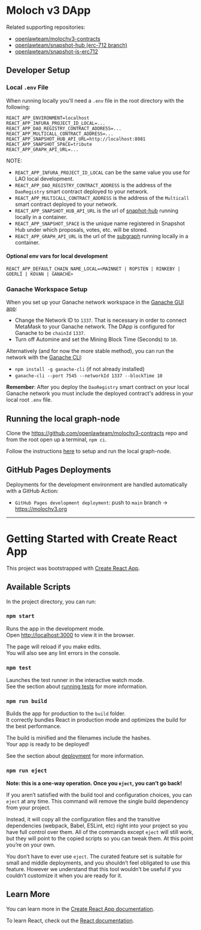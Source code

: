# Moloch v3 DApp

Related supporting repositories:

- [openlawteam/molochv3-contracts](https://github.com/openlawteam/molochv3-contracts)
- [openlawteam/snapshot-hub (erc-712 branch)](https://github.com/openlawteam/snapshot-hub/tree/erc-712)
- [openlawteam/snapshot-js-erc712](https://github.com/openlawteam/snapshot-js-erc712)

## Developer Setup

### Local `.env` File

When running locally you'll need a `.env` file in the root directory with the following:

```
REACT_APP_ENVIRONMENT=localhost
REACT_APP_INFURA_PROJECT_ID_LOCAL=...
REACT_APP_DAO_REGISTRY_CONTRACT_ADDRESS=...
REACT_APP_MULTICALL_CONTRACT_ADDRESS=...
REACT_APP_SNAPSHOT_HUB_API_URL=http://localhost:8081
REACT_APP_SNAPSHOT_SPACE=tribute
REACT_APP_GRAPH_API_URL=...
```

NOTE:

- `REACT_APP_INFURA_PROJECT_ID_LOCAL` can be the same value you use for LAO local development.
- `REACT_APP_DAO_REGISTRY_CONTRACT_ADDRESS` is the address of the `DaoRegistry` smart contract deployed to your network.
- `REACT_APP_MULTICALL_CONTRACT_ADDRESS` is the address of the `Multicall` smart contract deployed to your network.
- `REACT_APP_SNAPSHOT_HUB_API_URL` is the url of [snaphot-hub](https://github.com/openlawteam/snapshot-hub/tree/erc-712) running locally in a container.
- `REACT_APP_SNAPSHOT_SPACE` is the unique name registered in Snapshot Hub under which proposals, votes, etc. will be stored.
- `REACT_APP_GRAPH_API_URL` is the url of the [subgraph](#running-the-local-graph-node) running locally in a container.

#### Optional env vars for local development

`REACT_APP_DEFAULT_CHAIN_NAME_LOCAL=<MAINNET | ROPSTEN | RINKEBY | GOERLI | KOVAN | GANACHE>`

### Ganache Workspace Setup

When you set up your Ganache network workspace in the [Ganache GUI app](https://www.trufflesuite.com/ganache):

- Change the Network ID to `1337`. That is necessary in order to connect MetaMask to your Ganache network. The DApp is configured for Ganache to be `chainId` `1337`.
- Turn off Automine and set the Mining Block Time (Seconds) to `10`.

Alternatively (and for now the more stable method), you can run the network with the [Ganache CLI](https://github.com/trufflesuite/ganache-cli):

- `npm install -g ganache-cli` (if not already installed)
- `ganache-cli --port 7545 --networkId 1337 --blockTime 10`

**Remember**: After you deploy the `DaoRegistry` smart contract on your local Ganache network you must include the deployed contract's address in your local root `.env` file.

## Running the local graph-node

Clone the https://github.com/openlawteam/molochv3-contracts repo and from the root open up a terminal, `npm ci`.

Follow the instructions [here](https://github.com/openlawteam/molochv3-contracts/tree/master/docker) to setup and run the local graph-node.

## GitHub Pages Deployments

Deployments for the development environment are handled automatically with a GitHub Action:

- `GitHub Pages development deployment`: push to `main` branch -> https://molochv3.org

---

# Getting Started with Create React App

This project was bootstrapped with [Create React App](https://github.com/facebook/create-react-app).

## Available Scripts

In the project directory, you can run:

### `npm start`

Runs the app in the development mode.\
Open [http://localhost:3000](http://localhost:3000) to view it in the browser.

The page will reload if you make edits.\
You will also see any lint errors in the console.

### `npm test`

Launches the test runner in the interactive watch mode.\
See the section about [running tests](https://facebook.github.io/create-react-app/docs/running-tests) for more information.

### `npm run build`

Builds the app for production to the `build` folder.\
It correctly bundles React in production mode and optimizes the build for the best performance.

The build is minified and the filenames include the hashes.\
Your app is ready to be deployed!

See the section about [deployment](https://facebook.github.io/create-react-app/docs/deployment) for more information.

### `npm run eject`

**Note: this is a one-way operation. Once you `eject`, you can’t go back!**

If you aren’t satisfied with the build tool and configuration choices, you can `eject` at any time. This command will remove the single build dependency from your project.

Instead, it will copy all the configuration files and the transitive dependencies (webpack, Babel, ESLint, etc) right into your project so you have full control over them. All of the commands except `eject` will still work, but they will point to the copied scripts so you can tweak them. At this point you’re on your own.

You don’t have to ever use `eject`. The curated feature set is suitable for small and middle deployments, and you shouldn’t feel obligated to use this feature. However we understand that this tool wouldn’t be useful if you couldn’t customize it when you are ready for it.

## Learn More

You can learn more in the [Create React App documentation](https://facebook.github.io/create-react-app/docs/getting-started).

To learn React, check out the [React documentation](https://reactjs.org/).
